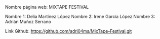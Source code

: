 Nombre página web: MIXTAPE FESTIVAL

Nombre 1: Delia Martínez López 
Nombre 2: Irene García López 
Nombre 3: Adrián Muñoz Serrano

Link Github: https://github.com/adri04ms/MixTape-Festival.git
